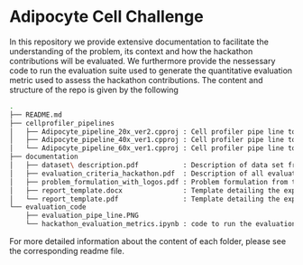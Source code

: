# Adipocyte Cell Challenge

In this repository we provide extensive documentation to facilitate the understanding of the problem, its context and how the hackathon contributions will be evaluated. We furthermore provide the nessessary code to run the evaluation suite used to generate the quantitative evaluation metric used to assess the hackathon contributions. The content and structure of the repo is given by the following 

```sh
.
├── README.md
├── cellprofiler_pipelines
│   ├── Adipocyte_pipeline_20x_ver2.cpproj : Cell profiler pipe line to generate image features for 20x images
│   ├── Adipocyte_pipeline_40x_ver1.cpproj : Cell profiler pipe line to generate image features for 40x images
│   └── Adipocyte_pipeline_60x_ver1.cpproj : Cell profiler pipe line to generate image features for 60x images
├── documentation
│   ├── dataset\ description.pdf           : Description of data set from the call
│   ├── evaluation_criteria_hackathon.pdf  : Description of all evaluation metrics and how they are combined into a final metric
│   ├── problem_formulation_with_logos.pdf : Problem formulation from the call  
│   ├── report_template.docx               : Template detailing the expected content of the project report (.docx) 
│   └── report_template.pdf                : Template detailing the expected content of the project report (.pdf) 
└── evaluation_code
    ├── evaluation_pipe_line.PNG
    └── hackathon_evaluation_metrics.ipynb : code to run the evaluation pipe line for the quantitative evaluation metric 
```
For more detailed information about the content of each folder, please see the corresponding readme file.

